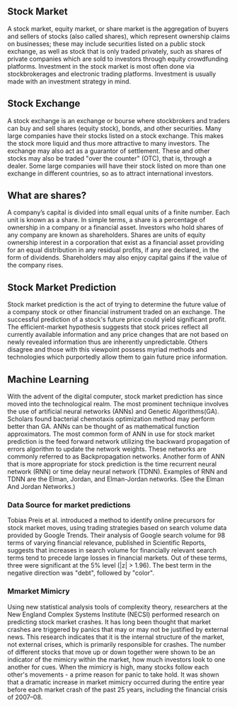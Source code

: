 ## Stock Market

A stock market, equity market, or share market is the aggregation of buyers and sellers of stocks (also called shares), which represent ownership claims on businesses; these may include securities listed on a public stock exchange, as well as stock that is only traded privately, such as shares of private companies which are sold to investors through equity crowdfunding platforms. Investment in the stock market is most often done via stockbrokerages and electronic trading platforms. Investment is usually made with an investment strategy in mind.

## Stock Exchange

A stock exchange is an exchange or bourse where stockbrokers and traders can buy and sell shares (equity stock), bonds, and other securities. Many large companies have their stocks listed on a stock exchange. This makes the stock more liquid and thus more attractive to many investors. The exchange may also act as a guarantor of settlement. These and other stocks may also be traded "over the counter" (OTC), that is, through a dealer. Some large companies will have their stock listed on more than one exchange in different countries, so as to attract international investors.

## What are shares?

A company’s capital is divided into small equal units of a finite number. Each unit is known as a share. In simple terms, a share is a percentage of ownership in a company or a financial asset. Investors who hold shares of any company are known as shareholders. Shares are units of equity ownership interest in a corporation that exist as a financial asset providing for an equal distribution in any residual profits, if any are declared, in the form of dividends. Shareholders may also enjoy capital gains if the value of the company rises.

## Stock Market Prediction

Stock market prediction is the act of trying to determine the future value of a company stock or other financial instrument traded on an exchange. The successful prediction of a stock's future price could yield significant profit. The efficient-market hypothesis suggests that stock prices reflect all currently available information and any price changes that are not based on newly revealed information thus are inherently unpredictable. Others disagree and those with this viewpoint possess myriad methods and technologies which purportedly allow them to gain future price information.

## Machine Learning

With the advent of the digital computer, stock market prediction has since moved into the technological realm. The most prominent technique involves the use of artificial neural networks (ANNs) and Genetic Algorithms(GA). Scholars found bacterial chemotaxis optimization method may perform better than GA. ANNs can be thought of as mathematical function approximators. The most common form of ANN in use for stock market prediction is the feed forward network utilizing the backward propagation of errors algorithm to update the network weights. These networks are commonly referred to as Backpropagation networks. Another form of ANN that is more appropriate for stock prediction is the time recurrent neural network (RNN) or time delay neural network (TDNN). Examples of RNN and TDNN are the Elman, Jordan, and Elman-Jordan networks. (See the Elman And Jordan Networks.)

### Data Source for market predictions

Tobias Preis et al. introduced a method to identify online precursors for stock market moves, using trading strategies based on search volume data provided by Google Trends. Their analysis of Google search volume for 98 terms of varying financial relevance, published in Scientific Reports, suggests that increases in search volume for financially relevant search terms tend to precede large losses in financial markets. Out of these terms, three were significant at the 5% level (|z| > 1.96). The best term in the negative direction was "debt", followed by "color".

### Mmarket Mimicry

Using new statistical analysis tools of complexity theory, researchers at the New England Complex Systems Institute (NECSI) performed research on predicting stock market crashes. It has long been thought that market crashes are triggered by panics that may or may not be justified by external news. This research indicates that it is the internal structure of the market, not external crises, which is primarily responsible for crashes. The number of different stocks that move up or down together were shown to be an indicator of the mimicry within the market, how much investors look to one another for cues. When the mimicry is high, many stocks follow each other's movements - a prime reason for panic to take hold. It was shown that a dramatic increase in market mimicry occurred during the entire year before each market crash of the past 25 years, including the financial crisis of 2007–08.
